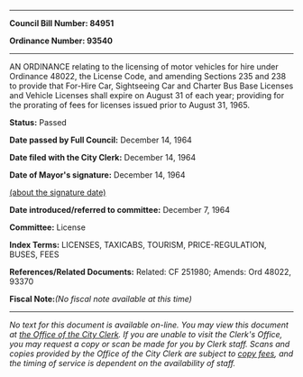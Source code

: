 

********

**Council Bill Number: 84951**
   
**Ordinance Number: 93540**
********

 AN ORDINANCE relating to the licensing of motor vehicles for hire under Ordinance 48022, the License Code, and amending Sections 235 and 238 to provide that For-Hire Car, Sightseeing Car and Charter Bus Base Licenses and Vehicle Licenses shall expire on August 31 of each year; providing for the prorating of fees for licenses issued prior to August 31, 1965.

**Status:** Passed
   
**Date passed by Full Council:** December 14, 1964
   
**Date filed with the City Clerk:** December 14, 1964
   
**Date of Mayor's signature:** December 14, 1964
   
[(about the signature date)](/~public/approvaldate.htm)
   
   
   
**Date introduced/referred to committee:** December 7, 1964
   
**Committee:** License
   
   
**Index Terms:** LICENSES, TAXICABS, TOURISM, PRICE-REGULATION, BUSES, FEES

**References/Related Documents:** Related: CF 251980; Amends: Ord 48022, 93370

**Fiscal Note:**_(No fiscal note available at this time)_
********

_No text for this document is available on-line. You may view this document at [the Office of the City Clerk](http://www.seattle.gov/leg/clerk/contactUs.htm). If you are unable to visit the Clerk's Office, you may request a copy or scan be made for you by Clerk staff. Scans and copies provided by the Office of the City Clerk are subject to [copy fees](http://clerk.seattle.gov/~public/clerkfees.htm), and the timing of service is dependent on the availability of staff._

